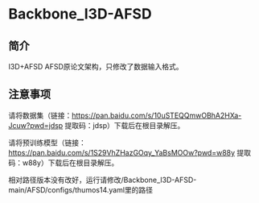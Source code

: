 # Backbone_I3D-AFSD
## 简介
I3D+AFSD AFSD原论文架构，只修改了数据输入格式。

## 注意事项

请将数据集（链接：https://pan.baidu.com/s/10uSTEQQmwOBhA2HXa-Jcuw?pwd=jdsp 提取码：jdsp）下载后在根目录解压。

请将预训练模型（链接：https://pan.baidu.com/s/1S29VhZHazGOqy_YaBsMOOw?pwd=w88y 提取码：w88y）下载后在根目录解压。


相对路径版本没有改好，运行请修改/Backbone_I3D-AFSD-main/AFSD/configs/thumos14.yaml里的路径
